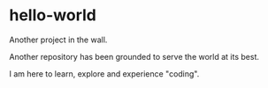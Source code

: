 # hello-world
Another project in the wall.

Another repository has been grounded to serve the world at its best.

I am here to learn, explore and experience "coding".
